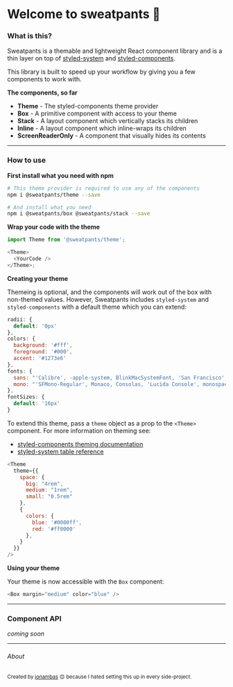 # Welcome to sweatpants 🙂

### What is this?

Sweatpants is a themable and lightweight React component library and is a thin layer on top of [styled-system](https://styled-system.com/) and [styled-components](https://styled-components.com/).

This library is built to speed up your workflow by giving you a few components to work with.

**The components, so far**

- **Theme** - The styled-components theme provider
- **Box** - A primitive component with access to your theme
- **Stack** - A layout component which vertically stacks its children
- **Inline** - A layout component which inline-wraps its children
- **ScreenReaderOnly** - A component that visually hides its contents

---

### How to use

**First install what you need with npm**

```bash
# This theme provider is required to use any of the components
npm i @sweatpants/theme --save

# And install what you need
npm i @sweatpants/box @sweatpants/stack --save
```

**Wrap your code with the theme**

```js
import Theme from '@sweatpants/theme';

<Theme>
  <YourCode />
</Theme>;
```

**Creating your theme**

Themeing is optional, and the components will work out of the box with non-themed values. However, Sweatpants includes `styled-system` and `styled-components` with a default theme which you can extend:

```js
radii: {
  default: '0px'
},
colors: {
  background: '#fff',
  foreground: '#000',
  accent: '#1273e6'
},
fonts: {
  sans: "'Calibre', -apple-system, BlinkMacSystemFont, 'San Francisco', 'Segoe UI', Roboto, Helvetica, sans-serif",
  mono: "'SFMono-Regular', Monaco, Consolas, 'Lucida Console', monospace"
},
fontSizes: {
  default: '16px'
}
```

To extend this theme, pass a `theme` object as a prop to the `<Theme>` component. For more information on theming see:

- [styled-components theming documentation](https://styled-components.com/docs/advanced)
- [styled-system table reference](https://styled-system.com/table)

```js
<Theme
  theme={{
    space: {
      big: "4rem",
      medium: "1rem",
      small: "0.5rem"
    },
    {
      colors: {
        blue: '#0000ff',
        red: '#ff0000'
      },
    }
  }}
/>
```

**Using your theme**

Your theme is now accessible with the `Box` component:

```js
<Box margin="medium" color="blue" />
```

---

### Component API

_coming soon_

---

###### About

<small>Created by [jonambas](https://jonambas.com) 😊 because I hated setting this up in every side-project.</small>

